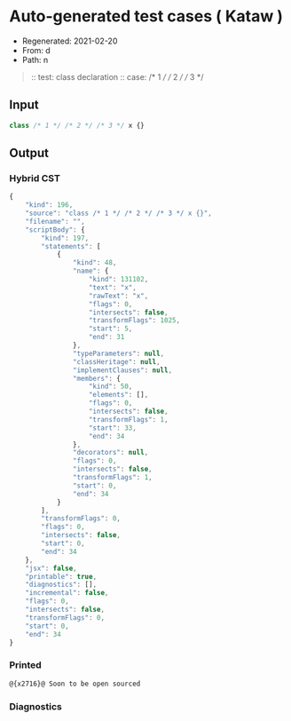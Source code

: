 # Auto-generated test cases ( Kataw )
- Regenerated: 2021-02-20
- From: d
- Path: n
> :: test: class declaration
> :: case: /* 1 */ /* 2 */ /* 3 */
## Input

`````js
class /* 1 */ /* 2 */ /* 3 */ x {}
`````

## Output


### Hybrid CST


```javascript
{
    "kind": 196,
    "source": "class /* 1 */ /* 2 */ /* 3 */ x {}",
    "filename": "",
    "scriptBody": {
        "kind": 197,
        "statements": [
            {
                "kind": 48,
                "name": {
                    "kind": 131102,
                    "text": "x",
                    "rawText": "x",
                    "flags": 0,
                    "intersects": false,
                    "transformFlags": 1025,
                    "start": 5,
                    "end": 31
                },
                "typeParameters": null,
                "classHeritage": null,
                "implementClauses": null,
                "members": {
                    "kind": 50,
                    "elements": [],
                    "flags": 0,
                    "intersects": false,
                    "transformFlags": 1,
                    "start": 33,
                    "end": 34
                },
                "decorators": null,
                "flags": 0,
                "intersects": false,
                "transformFlags": 1,
                "start": 0,
                "end": 34
            }
        ],
        "transformFlags": 0,
        "flags": 0,
        "intersects": false,
        "start": 0,
        "end": 34
    },
    "jsx": false,
    "printable": true,
    "diagnostics": [],
    "incremental": false,
    "flags": 0,
    "intersects": false,
    "transformFlags": 0,
    "start": 0,
    "end": 34
}
```

### Printed


```javascript
@{x2716}@ Soon to be open sourced
```

### Diagnostics


```javascript

```

